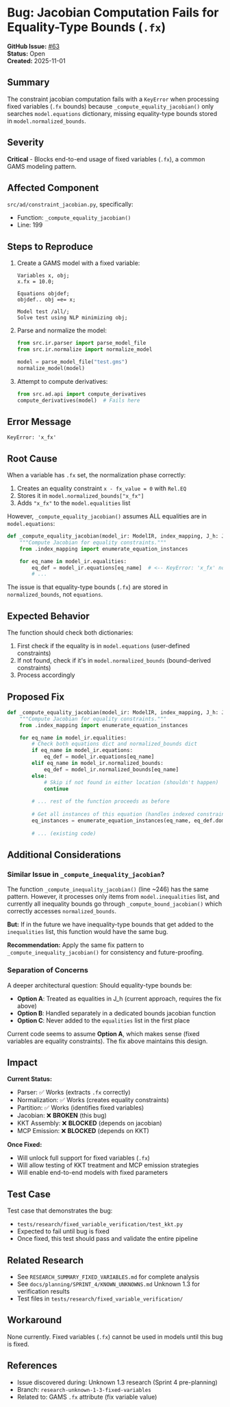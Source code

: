# Bug: Jacobian Computation Fails for Equality-Type Bounds (`.fx`)

**GitHub Issue:** [#63](https://github.com/jeffreyhorn/nlp2mcp/issues/63)  
**Status:** Open  
**Created:** 2025-11-01

## Summary

The constraint jacobian computation fails with a `KeyError` when processing fixed variables (`.fx` bounds) because `_compute_equality_jacobian()` only searches `model.equations` dictionary, missing equality-type bounds stored in `model.normalized_bounds`.

## Severity

**Critical** - Blocks end-to-end usage of fixed variables (`.fx`), a common GAMS modeling pattern.

## Affected Component

`src/ad/constraint_jacobian.py`, specifically:
- Function: `_compute_equality_jacobian()`
- Line: 199

## Steps to Reproduce

1. Create a GAMS model with a fixed variable:
   ```gams
   Variables x, obj;
   x.fx = 10.0;
   
   Equations objdef;
   objdef.. obj =e= x;
   
   Model test /all/;
   Solve test using NLP minimizing obj;
   ```

2. Parse and normalize the model:
   ```python
   from src.ir.parser import parse_model_file
   from src.ir.normalize import normalize_model
   
   model = parse_model_file("test.gms")
   normalize_model(model)
   ```

3. Attempt to compute derivatives:
   ```python
   from src.ad.api import compute_derivatives
   compute_derivatives(model)  # Fails here
   ```

## Error Message

```
KeyError: 'x_fx'
```

## Root Cause

When a variable has `.fx` set, the normalization phase correctly:
1. Creates an equality constraint `x - fx_value = 0` with `Rel.EQ`
2. Stores it in `model.normalized_bounds["x_fx"]`
3. Adds `"x_fx"` to the `model.equalities` list

However, `_compute_equality_jacobian()` assumes ALL equalities are in `model.equations`:

```python
def _compute_equality_jacobian(model_ir: ModelIR, index_mapping, J_h: JacobianStructure) -> None:
    """Compute Jacobian for equality constraints."""
    from .index_mapping import enumerate_equation_instances

    for eq_name in model_ir.equalities:
        eq_def = model_ir.equations[eq_name]  # <-- KeyError: 'x_fx' not here!
        # ...
```

The issue is that equality-type bounds (`.fx`) are stored in `normalized_bounds`, not `equations`.

## Expected Behavior

The function should check both dictionaries:
1. First check if the equality is in `model.equations` (user-defined constraints)
2. If not found, check if it's in `model.normalized_bounds` (bound-derived constraints)
3. Process accordingly

## Proposed Fix

```python
def _compute_equality_jacobian(model_ir: ModelIR, index_mapping, J_h: JacobianStructure) -> None:
    """Compute Jacobian for equality constraints."""
    from .index_mapping import enumerate_equation_instances

    for eq_name in model_ir.equalities:
        # Check both equations dict and normalized_bounds dict
        if eq_name in model_ir.equations:
            eq_def = model_ir.equations[eq_name]
        elif eq_name in model_ir.normalized_bounds:
            eq_def = model_ir.normalized_bounds[eq_name]
        else:
            # Skip if not found in either location (shouldn't happen)
            continue
        
        # ... rest of the function proceeds as before
        
        # Get all instances of this equation (handles indexed constraints)
        eq_instances = enumerate_equation_instances(eq_name, eq_def.domain, model_ir)
        
        # ... (existing code)
```

## Additional Considerations

### Similar Issue in `_compute_inequality_jacobian`?

The function `_compute_inequality_jacobian()` (line ~246) has the same pattern. However, it processes only items from `model.inequalities` list, and currently all inequality bounds go through `_compute_bound_jacobian()` which correctly accesses `normalized_bounds`.

**But:** If in the future we have inequality-type bounds that get added to the `inequalities` list, this function would have the same bug.

**Recommendation:** Apply the same fix pattern to `_compute_inequality_jacobian()` for consistency and future-proofing.

### Separation of Concerns

A deeper architectural question: Should equality-type bounds be:
- **Option A**: Treated as equalities in J_h (current approach, requires the fix above)
- **Option B**: Handled separately in a dedicated bounds jacobian function
- **Option C**: Never added to the `equalities` list in the first place

Current code seems to assume **Option A**, which makes sense (fixed variables are equality constraints). The fix above maintains this design.

## Impact

**Current Status:**
- Parser: ✅ Works (extracts `.fx` correctly)
- Normalization: ✅ Works (creates equality constraints)
- Partition: ✅ Works (identifies fixed variables)
- Jacobian: ❌ **BROKEN** (this bug)
- KKT Assembly: ❌ **BLOCKED** (depends on jacobian)
- MCP Emission: ❌ **BLOCKED** (depends on KKT)

**Once Fixed:**
- Will unlock full support for fixed variables (`.fx`)
- Will allow testing of KKT treatment and MCP emission strategies
- Will enable end-to-end models with fixed parameters

## Test Case

Test case that demonstrates the bug:
- `tests/research/fixed_variable_verification/test_kkt.py`
- Expected to fail until bug is fixed
- Once fixed, this test should pass and validate the entire pipeline

## Related Research

- See `RESEARCH_SUMMARY_FIXED_VARIABLES.md` for complete analysis
- See `docs/planning/SPRINT_4/KNOWN_UNKNOWNS.md` Unknown 1.3 for verification results
- Test files in `tests/research/fixed_variable_verification/`

## Workaround

None currently. Fixed variables (`.fx`) cannot be used in models until this bug is fixed.

## References

- Issue discovered during: Unknown 1.3 research (Sprint 4 pre-planning)
- Branch: `research-unknown-1-3-fixed-variables`
- Related to: GAMS `.fx` attribute (fix variable value)
